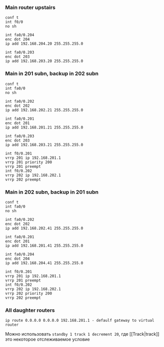 ### Main router upstairs
```
conf t
int f0/0
no sh

int fa0/0.204
enc dot 204
ip add 192.168.204.20 255.255.255.0

int fa0/0.203
enc dot 203
ip add 192.168.203.20 255.255.255.0

```

### Main in 201 subn, backup in 202 subn
```
conf t
int fa0/0
no sh

int fa0/0.202
enc dot 202
ip add 192.168.202.21 255.255.255.0

int fa0/0.201
enc dot 201
ip add 192.168.201.21 255.255.255.0

int fa0/0.203
enc dot 203
ip add 192.168.203.21 255.255.255.0

int f0/0.201
vrrp 201 ip 192.168.201.1
vrrp 201 priority 200
vrrp 201 preempt 
int f0/0.202
vrrp 202 ip 192.168.202.1
vrrp 202 preempt 

```
### Main in 202 subn, backup in 201 subn
```
conf t
int fa0/0
no sh

int fa0/0.202
enc dot 202
ip add 192.168.202.41 255.255.255.0

int fa0/0.201
enc dot 201
ip add 192.168.201.41 255.255.255.0

int fa0/0.204
enc dot 204
ip add 192.168.204.41 255.255.255.0

int f0/0.201
vrrp 201 ip 192.168.201.1
vrrp 201 preempt 
int f0/0.202
vrrp 202 ip 192.168.202.1
vrrp 202 priority 200
vrrp 202 preempt 
```

### All daughter routers
```
ip route 0.0.0.0 0.0.0.0 192.168.201.1 - defaulf gateway to virtual router
```

Можно использовать `standby 1 track 1 decrement 20`, где [[Track|track]] это некоторое отслеживаемое условие